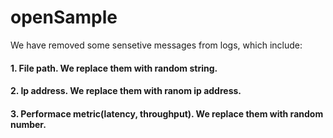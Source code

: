 # openSample

We have removed some sensetive messages from logs, which include:

#### 1. File path. We replace them with random string.
#### 2. Ip address. We replace them with ranom ip address.
#### 3. Performace metric(latency, throughput). We replace them with random number.
